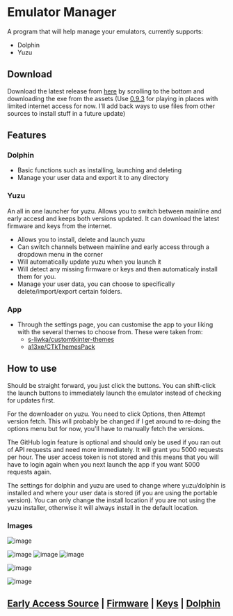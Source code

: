 # Emulator Manager



A program that will help manage your emulators, currently supports: 

 - Dolphin
 - Yuzu 

## Download 

Download the latest release from [here](https://github.com/Viren070/Emulator-Manager/releases/latest) by scrolling to the bottom and downloading the exe from the assets (Use [0.9.3](https://github.com/Viren070/Emulator-Manager/releases/tag/v0.9.3) for playing in places with limited internet access for now. I'll add back ways to use files from other sources to install stuff in a future update)

## Features

### Dolphin 

- Basic functions such as installing, launching and deleting
- Manage your user data and export it to any directory


### Yuzu 

An all in one launcher for yuzu. Allows you to switch between mainline and early accesd and keeps both versions updated. It can download the latest firmware and keys from the internet. 

- Allows you to install, delete and launch yuzu
- Can switch channels between mainline and early access through a dropdown menu in the corner
- Will automatically update yuzu when you launch it
- Will detect any missing firmware or keys and then automaticaly install them for you. 
- Manage your user data, you can choose to specifically delete/import/export certain folders.


### App

- Through the settings page, you can customise the app to your liking with the several themes to choose from. These were taken from:
  - [s-liwka/customtkinter-themes](https://github.com/s-liwka/customtkinter-themes)
  - [a13xe/CTkThemesPack](https://github.com/a13xe/CTkThemesPack)

## How to use

Should be straight forward, you just click the buttons. You can shift-click the launch buttons to immediately launch the emulator instead of checking for updates first. 

For the downloader on yuzu. You need to click Options, then Attempt version fetch. This will probably be changed if I get around to re-doing the options menu but for now, you'll have to manually fetch the versions.

The GitHub login feature is optional and should only be used if you ran out of API requests and need more immediately. It will grant you 5000 requests per hour. The user access token is not stored and this means that you will have to login again when you next launch the app if you want 5000 requests again.

The settings for dolphin and yuzu are used to change where yuzu/dolphin is installed and where your user data is stored (if you are using the portable version). You can only change the install location if you are not using the yuzu installer, otherwise it will always install in the default location. 

### Images
![image](https://github.com/Viren070/Emulator-Manager/assets/71220264/9b421e17-65a0-4a89-8178-b5c25754ae74)

![image](https://github.com/Viren070/Emulator-Manager/assets/71220264/1ea40ed6-9e42-4ef0-8804-4f84090b0109)
![image](https://github.com/Viren070/Emulator-Manager/assets/71220264/2148d447-80ce-49fa-8707-7f43234c3620)
![image](https://github.com/Viren070/Emulator-Manager/assets/71220264/2b86392c-7694-42f8-b6e7-4a9610f74256)

![image](https://github.com/Viren070/Emulator-Manager/assets/71220264/0a6361b2-5b54-4801-a87c-69d32c999ed4)

![image](https://github.com/Viren070/Emulator-Manager/assets/71220264/0093c941-fd3e-4ed6-9d26-b4265aa22bcf)



## [Early Access Source](https://github.com/pineappleEA/pineapple-src) | [Firmware](https://archive.org/download/nintendo-switch-global-firmwares) | [Keys](https://github.com/Viren070/SwitchFirmwareKeysInstaller/tree/main/Keys)  | [Dolphin](https://github.com/Viren070/dolphin-beta-downloads)





